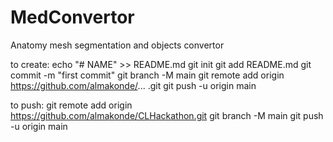 # MedConvertor
Anatomy mesh segmentation and objects convertor

to create:
echo "# NAME" >> README.md
git init
git add README.md
git commit -m "first commit"
git branch -M main
git remote add origin https://github.com/almakonde/... .git
git push -u origin main


to push:
git remote add origin https://github.com/almakonde/CLHackathon.git
git branch -M main
git push -u origin main
